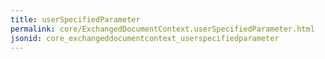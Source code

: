```yaml
---
title: userSpecifiedParameter
permalink: core/ExchangedDocumentContext.userSpecifiedParameter.html
jsonid: core_exchangeddocumentcontext_userspecifiedparameter
---
```

